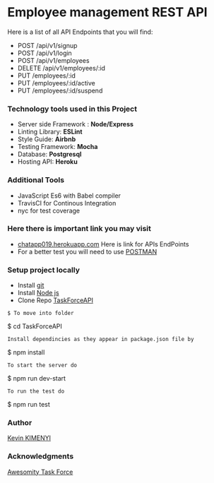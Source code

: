 # Employee management REST API

Here is a list of all API Endpoints that you will find:
* POST /api/v1/signup
* POST /api/v1/login
* POST /api/v1/employees
* DELETE /api/v1/employees/:id
* PUT /employees/:id
* PUT /employees/:id/active
* PUT /employees/:id/suspend

### Technology tools used in this Project
* Server side Framework : **Node/Express**
* Linting Library: **ESLint**
* Style Guide: **Airbnb**
* Testing Framework: **Mocha**
* Database: **Postgresql**
* Hosting API: **Heroku**
### Additional Tools
* JavaScript Es6 with Babel compiler
* TravisCI for Continous Integration
* nyc for test coverage

### Here there is important link you may visit
* [chatapp019.herokuapp.com]() Here is link  for APIs EndPoints
* For a better test you will need to use [POSTMAN](https://www.getpostman.com/)
### Setup project locally
* Install [git](https://git-scm.com/downloads)
* Install [Node js](https://nodejs.org/en/)
* Clone Repo [TaskForceAPI](https://github.com/kimenyikevin/TaskForceAPI)

```
$ To move into folder
```
$ cd TaskForceAPI
```
Install dependincies as they appear in package.json file by

```
$ npm install
```
To start the server do

```
$ npm run dev-start
```
To run the test do

```
$ npm run test
### Author
[Kevin KIMENYI](https://github.com/kimenyikevin)
### Acknowledgments
[Awesomity Task Force](https://awesomity.rw/)


